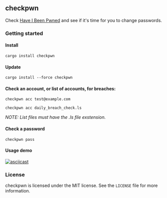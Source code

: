 ## checkpwn
Check [Have I Been Pwned](https://haveibeenpwned.com/) and see if it's time for you to change passwords.


### Getting started

#### Install
```
cargo install checkpwn
```

#### Update
```
cargo install --force checkpwn
```

#### Check an account, or list of accounts, for breaches:
```
checkpwn acc test@example.com
```

```
checkpwn acc daily_breach_check.ls
```

_NOTE: List files must have the .ls file exstension._

#### Check a password
```
checkpwn pass
```

#### Usage demo

[![asciicast](https://asciinema.org/a/2LfYpj7V86CjbAB4tc2WcgJP6.png)](https://asciinema.org/a/2LfYpj7V86CjbAB4tc2WcgJP6)


### License
checkpwn is licensed under the MIT license. See the `LICENSE` file for more information.
